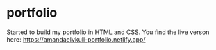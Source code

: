 # portfolio

Started to build my portfolio in HTML and CSS. You find the live verson here: https://amandaelvkull-portfolio.netlify.app/
